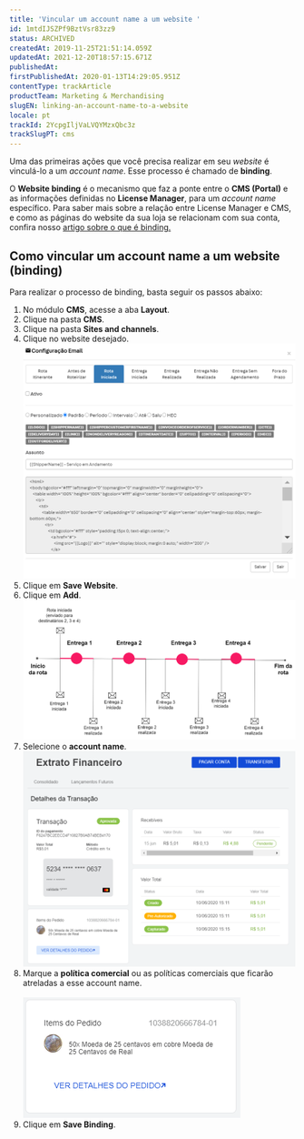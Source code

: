 ```yaml
---
title: 'Vincular um account name a um website '
id: 1mtdIJSZPf9BztVsr83zz9
status: ARCHIVED
createdAt: 2019-11-25T21:51:14.059Z
updatedAt: 2021-12-20T18:57:15.671Z
publishedAt: 
firstPublishedAt: 2020-01-13T14:29:05.951Z
contentType: trackArticle
productTeam: Marketing & Merchandising
slugEN: linking-an-account-name-to-a-website
locale: pt
trackId: 2YcpgIljVaLVQYMzxQbc3z
trackSlugPT: cms
---
```


Uma das primeiras ações que você precisa realizar em seu _website_ é vinculá-lo a um _account name_. Esse processo é chamado de **binding**. 

O **Website binding** é o mecanismo que faz a ponte entre o **CMS (Portal)** e as informações definidas no **License Manager**, para um _account name_ específico.
Para saber mais sobre a relação entre License Manager e CMS, e como as páginas do website da sua loja se relacionam com sua conta, confira nosso [artigo sobre o que é binding.](https://help.vtex.com/pt/tutorial/what-is-binding--4NcN3NJd0IeYccgWCI8O2W)

## Como  vincular um account name a um website (binding)

Para realizar o processo de binding, basta seguir os passos abaixo: 

1. No módulo **CMS**, acesse a aba **Layout**.  
2.  Clique na pasta **CMS**.   
3. Clique na pasta **Sites and channels**.  
4. Clique no website desejado.![websites](https://raw.githubusercontent.com/vtexdocs/help-center-content/refs/heads/main/_1.png)
5. Clique em **Save Website**.    
6. Clique em **Add**.
<br/> ![addBinding](https://raw.githubusercontent.com/vtexdocs/help-center-content/refs/heads/main/_2.png)
7. Selecione o **account name**.
<br/>  ![chooseBinding](https://raw.githubusercontent.com/vtexdocs/help-center-content/refs/heads/main/_3.png)
8. Marque a **política comercial** ou as políticas comerciais que ficarão atreladas a esse account name.  
<br/>  ![bindingSalesPolicy](https://raw.githubusercontent.com/vtexdocs/help-center-content/refs/heads/main/_4.png)
9. Clique em **Save Binding**.    
